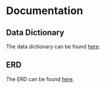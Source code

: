 # Documentation

## Data Dictionary

The data dictionary can be found [here](/docs/Data%20Dictionary%20WFits.pdf).

## ERD 

The ERD can be found [here](/docs/WFits_ERD.pdf.pdf).